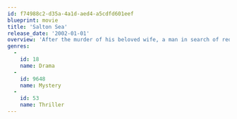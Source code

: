 ```yaml
---
id: f74988c2-d35a-4a1d-aed4-a5cdfd601eef
blueprint: movie
title: 'Salton Sea'
release_date: '2002-01-01'
overview: 'After the murder of his beloved wife, a man in search of redemption is set adrift in a world where nothing is as it seems. On his journey, he befriends slacker Jimmy "The Finn", becomes involved in rescuing his neighbor Colette from her own demons, and gets entangled in a web of deceit full of unexpected twists and turns.'
genres:
  -
    id: 18
    name: Drama
  -
    id: 9648
    name: Mystery
  -
    id: 53
    name: Thriller
---
```


